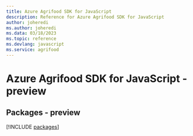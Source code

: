 ```yaml
---
title: Azure Agrifood SDK for JavaScript
description: Reference for Azure Agrifood SDK for JavaScript
author: joheredi
ms.author: joheredi
ms.data: 03/18/2023
ms.topic: reference
ms.devlang: javascript
ms.service: agrifood
---
```

# Azure Agrifood SDK for JavaScript - preview
## Packages - preview
[!INCLUDE [packages](agrifood-index.md)]